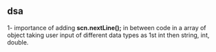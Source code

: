## dsa
1- importance of adding __scn.nextLine();__ in between code in a array of object taking user input of different data types as 1st int then string, int, double.

